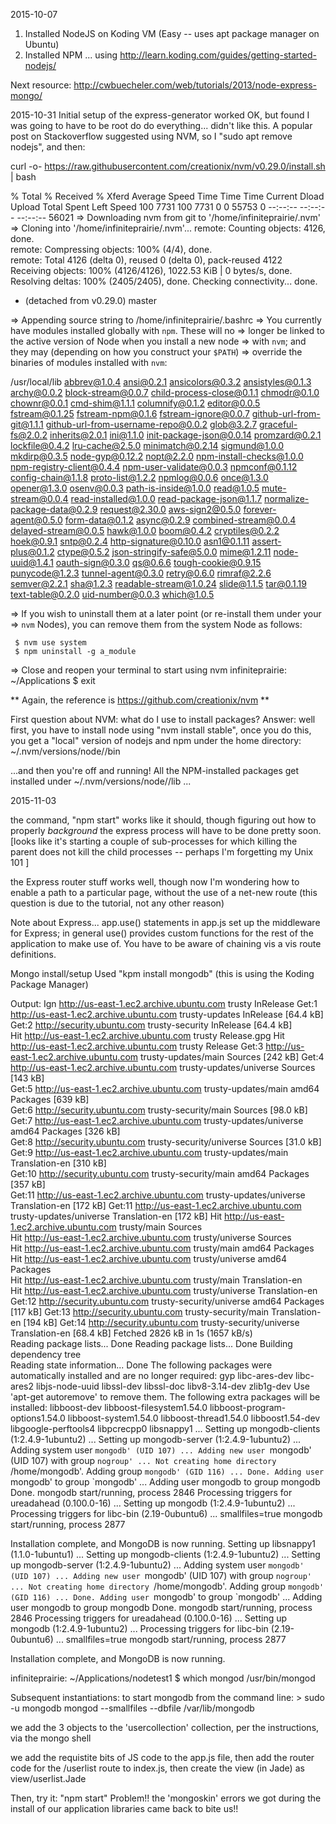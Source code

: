 2015-10-07
1. Installed NodeJS on Koding VM (Easy -- uses apt package manager on Ubuntu)
2. Installed NPM
... using http://learn.koding.com/guides/getting-started-nodejs/

Next resource: http://cwbuecheler.com/web/tutorials/2013/node-express-mongo/

2015-10-31
Initial setup of the express-generator worked OK, but found I was going
to have to be root do do everything... didn't like this. A popular post on 
Stackoverflow suggested using NVM, so I "sudo apt remove nodejs", and then:

curl -o- https://raw.githubusercontent.com/creationix/nvm/v0.29.0/install.sh | bash

  % Total    % Received % Xferd  Average Speed   Time    Time     Time  Current
                                 Dload  Upload   Total   Spent    Left  Speed
100  7731  100  7731    0     0  55753      0 --:--:-- --:--:-- --:--:-- 56021
=> Downloading nvm from git to '/home/infiniteprairie/.nvm'
=> Cloning into '/home/infiniteprairie/.nvm'...
remote: Counting objects: 4126, done.                                                          
remote: Compressing objects: 100% (4/4), done.                                                 
remote: Total 4126 (delta 0), reused 0 (delta 0), pack-reused 4122                             
Receiving objects: 100% (4126/4126), 1022.53 KiB | 0 bytes/s, done.
Resolving deltas: 100% (2405/2405), done.
Checking connectivity... done.
* (detached from v0.29.0)
  master
 
=> Appending source string to /home/infiniteprairie/.bashrc
=> You currently have modules installed globally with `npm`. These will no
=> longer be linked to the active version of Node when you install a new node
=> with `nvm`; and they may (depending on how you construct your `$PATH`)
=> override the binaries of modules installed with `nvm`:

/usr/local/lib
   abbrev@1.0.4
   ansi@0.2.1
   ansicolors@0.3.2
   ansistyles@0.1.3
   archy@0.0.2
   block-stream@0.0.7
   child-process-close@0.1.1
   chmodr@0.1.0
   chownr@0.0.1
   cmd-shim@1.1.1
   columnify@0.1.2
   editor@0.0.5
   fstream@0.1.25
   fstream-npm@0.1.6
    fstream-ignore@0.0.7
   github-url-from-git@1.1.1
   github-url-from-username-repo@0.0.2
   glob@3.2.7
   graceful-fs@2.0.2
   inherits@2.0.1
   ini@1.1.0
   init-package-json@0.0.14
    promzard@0.2.1
   lockfile@0.4.2
   lru-cache@2.5.0
   minimatch@0.2.14
    sigmund@1.0.0
   mkdirp@0.3.5
   node-gyp@0.12.2
   nopt@2.2.0
   npm-install-checks@1.0.0
   npm-registry-client@0.4.4
   npm-user-validate@0.0.3
   npmconf@0.1.12
    config-chain@1.1.8
      proto-list@1.2.2
   npmlog@0.0.6
   once@1.3.0
   opener@1.3.0
   osenv@0.0.3
   path-is-inside@1.0.0
   read@1.0.5
    mute-stream@0.0.4
   read-installed@1.0.0
   read-package-json@1.1.7
    normalize-package-data@0.2.9
   request@2.30.0
    aws-sign2@0.5.0
    forever-agent@0.5.0
    form-data@0.1.2
     async@0.2.9
     combined-stream@0.0.4
       delayed-stream@0.0.5
    hawk@1.0.0
     boom@0.4.2
     cryptiles@0.2.2
     hoek@0.9.1
     sntp@0.2.4
    http-signature@0.10.0
     asn1@0.1.11
     assert-plus@0.1.2
     ctype@0.5.2
    json-stringify-safe@5.0.0
    mime@1.2.11
    node-uuid@1.4.1
    oauth-sign@0.3.0
    qs@0.6.6
    tough-cookie@0.9.15
     punycode@1.2.3
    tunnel-agent@0.3.0
   retry@0.6.0
   rimraf@2.2.6
   semver@2.2.1
   sha@1.2.3
    readable-stream@1.0.24
   slide@1.1.5
   tar@0.1.19
   text-table@0.2.0
   uid-number@0.0.3
   which@1.0.5
 
=> If you wish to uninstall them at a later point (or re-install them under your
=> `nvm` Nodes), you can remove them from the system Node as follows:
 
     $ nvm use system
     $ npm uninstall -g a_module
 
=> Close and reopen your terminal to start using nvm
infiniteprairie: ~/Applications $ exit

** Again, the reference is https://github.com/creationix/nvm **

First question about NVM: what do I use to install packages?
Answer: well first, you have to install node using "nvm install stable",
once you do this, you get a "local" version of nodejs and npm under
the home directory: ~/.nvm/versions/node/<node-version-num>/bin

...and then you're off and running! All the NPM-installed packages 
get installed under ~/.nvm/versions/node/<node-version-num>/lib ... 


2015-11-03

the command, "npm start" works like it should, though figuring 
out how to properly *background* the express process will have to 
be done pretty soon. [looks like it's starting a couple of sub-processes
for which killing the parent does not kill the child processes -- 
perhaps I'm forgetting my Unix 101 ]

the Express router stuff works well, though now I'm wondering how to 
enable a path to a particular page, without the use of a net-new route 
(this question is due to the tutorial, not any other reason) 


Note about Express... app.use() statements in app.js set up the 
middleware for Express; in general use() provides custom functions 
for the rest of the application to make use of. You have to be aware 
of chaining vis a vis route definitions. 



Mongo install/setup
Used "kpm install mongodb" (this is using the Koding Package Manager)

Output:
Ign http://us-east-1.ec2.archive.ubuntu.com trusty InRelease
Get:1 http://us-east-1.ec2.archive.ubuntu.com trusty-updates InRelease [64.4 kB]
Get:2 http://security.ubuntu.com trusty-security InRelease [64.4 kB]              
Hit http://us-east-1.ec2.archive.ubuntu.com trusty Release.gpg
Hit http://us-east-1.ec2.archive.ubuntu.com trusty Release
Get:3 http://us-east-1.ec2.archive.ubuntu.com trusty-updates/main Sources [242 kB]
Get:4 http://us-east-1.ec2.archive.ubuntu.com trusty-updates/universe Sources [143 kB]       
Get:5 http://us-east-1.ec2.archive.ubuntu.com trusty-updates/main amd64 Packages [639 kB]      
Get:6 http://security.ubuntu.com trusty-security/main Sources [98.0 kB]                        
Get:7 http://us-east-1.ec2.archive.ubuntu.com trusty-updates/universe amd64 Packages [326 kB]  
Get:8 http://security.ubuntu.com trusty-security/universe Sources [31.0 kB]                    
Get:9 http://us-east-1.ec2.archive.ubuntu.com trusty-updates/main Translation-en [310 kB]      
Get:10 http://security.ubuntu.com trusty-security/main amd64 Packages [357 kB]                 
Get:11 http://us-east-1.ec2.archive.ubuntu.com trusty-updates/universe Translation-en [172 kB] 
Get:11 http://us-east-1.ec2.archive.ubuntu.com trusty-updates/universe Translation-en [172 kB] 
Hit http://us-east-1.ec2.archive.ubuntu.com trusty/main Sources                                
Hit http://us-east-1.ec2.archive.ubuntu.com trusty/universe Sources            
Hit http://us-east-1.ec2.archive.ubuntu.com trusty/main amd64 Packages         
Hit http://us-east-1.ec2.archive.ubuntu.com trusty/universe amd64 Packages     
Hit http://us-east-1.ec2.archive.ubuntu.com trusty/main Translation-en         
Hit http://us-east-1.ec2.archive.ubuntu.com trusty/universe Translation-en     
Get:12 http://security.ubuntu.com trusty-security/universe amd64 Packages [117 kB]
Get:13 http://security.ubuntu.com trusty-security/main Translation-en [194 kB]
Get:14 http://security.ubuntu.com trusty-security/universe Translation-en [68.4 kB]
Fetched 2826 kB in 1s (1657 kB/s)                                  
Reading package lists... Done
Reading package lists... Done
Building dependency tree       
Reading state information... Done
The  following packages were automatically installed and are no longer required:
  gyp libc-ares-dev libc-ares2 libjs-node-uuid libssl-dev libssl-doc libv8-3.14-dev zlib1g-dev
Use 'apt-get autoremove' to remove them.
The following extra packages will be installed:
  libboost-dev libboost-filesystem1.54.0 libboost-program-options1.54.0 libboost-system1.54.0
  libboost-thread1.54.0 libboost1.54-dev libgoogle-perftools4 libpcrecpp0 libsnappy1
... 
Setting up mongodb-clients (1:2.4.9-1ubuntu2) ...
Setting up mongodb-server (1:2.4.9-1ubuntu2) ...
Adding system user `mongodb' (UID 107) ...
Adding new user `mongodb' (UID 107) with group `nogroup' ...
Not creating home directory `/home/mongodb'.
Adding group `mongodb' (GID 116) ...
Done.
Adding user `mongodb' to group `mongodb' ...
Adding user mongodb to group mongodb
Done.
mongodb start/running, process 2846
Processing triggers for ureadahead (0.100.0-16) ...
Setting up mongodb (1:2.4.9-1ubuntu2) ...
Processing triggers for libc-bin (2.19-0ubuntu6) ...
smallfiles=true
mongodb start/running, process 2877
 
Installation complete, and MongoDB is now running.
Setting up libsnappy1 (1.1.0-1ubuntu1) ...
Setting up mongodb-clients (1:2.4.9-1ubuntu2) ...
Setting up mongodb-server (1:2.4.9-1ubuntu2) ...
Adding system user `mongodb' (UID 107) ...
Adding new user `mongodb' (UID 107) with group `nogroup' ...
Not creating home directory `/home/mongodb'.
Adding group `mongodb' (GID 116) ...
Done.
Adding user `mongodb' to group `mongodb' ...
Adding user mongodb to group mongodb
Done.
mongodb start/running, process 2846
Processing triggers for ureadahead (0.100.0-16) ...
Setting up mongodb (1:2.4.9-1ubuntu2) ...
Processing triggers for libc-bin (2.19-0ubuntu6) ...
smallfiles=true
mongodb start/running, process 2877
 
Installation complete, and MongoDB is now running.
 
infiniteprairie: ~/Applications/nodetest1 $ which mongod
/usr/bin/mongod

Subsequent instantiations: to start mongodb from the command line:
    > sudo -u mongodb mongod --smallfiles --dbfile /var/lib/mongodb 

we add the 3 objects to the 'usercollection' collection, per the instructions, 
via the mongo shell

we add the requistite bits of JS code to the app.js file, then 
add the router code for the /userlist route to index.js, then 
create the view (in Jade) as view/userlist.Jade

Then, try it: "npm start"
Problem!! the 'mongoskin' errors we got during the install of our application 
libraries came back to bite us!!



